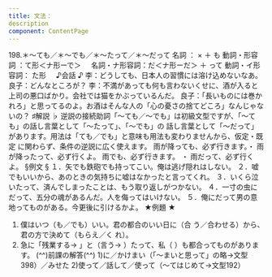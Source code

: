 ```yaml
---
title: 文法：
description
component: ContentPage
---
```



198.＊～ても／＊～でも／＊～たって／＊～だって
名詞 ： × ＋ も
動詞・形容詞 ：て形＜ナ形ーで＞    
名詞・ナ形容詞：だ＜ナ形ーだ＞ ＋ って
動詞・イ形容詞： た形    
♪会話 ♪
李：どうしても、日本人の習慣には溶け込めないなあ。 良子：どんなところが？
李：不満があっても何も言わないくせに、酒が入ると上司の悪口ばかり。会社では猫をかぶっているんだ。 良子：「長いものには巻かれろ」と思ってるのよ。お酒はそんな人の「心の憂さの捨てどころ」なんじゃないの？
♯解説 ♭
逆説の接続助詞「～ても／～でも」は初級文型ですが、「～ても」の話し言葉として「～たって」、「～でも」の 話し言葉として「～だって」があります。用法は「ても／でも」と意味も用法も変わりませんから、仮定・既定 に関わらず、条件の逆説に広く使えます。
雨が降っても、必ず行きます。・ 雨が降ったって、必ず行くよ。 雨でも、必ず行きます。 ・ 雨だって、必ず行くよ。
§例文 §
１．矢でも鉄砲でも持ってこい。俺は逃げ隠れはしない。
２．嘘でもいいから、あのときの気持ちに嘘はなかったと言ってくれ。
３．いくら泣いたって、済んでしまったことは、もう取り返しがつかない。
４．一寸の虫にだって、五分の魂があるんだ。人を侮ってはいけない。
５．俺にだって男の意地ってものがある。今更後に引けるかよ。
★例題 ★
1) 僕はいつ（も／でも）いい。君の都合のいい日に（合 う／合わせる）から、君の方で決めて（もらえ／く
れ）。    
2) 急に「残業する→ 」と（言う→ ）たって、私（ ）も都合ってものがあります。
(^^)前課の解答(^^)
1)に／かけまい（「～まいと思って」の略→文型398）／みせた
2)使って／話して／使って（～てはじめて→文型192）
